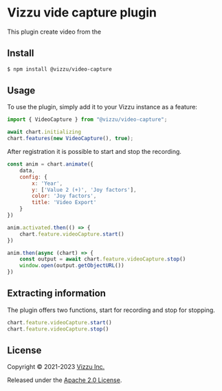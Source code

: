 # Vizzu vide capture plugin

This plugin create video from the 

## Install

```sh
$ npm install @vizzu/video-capture
```

## Usage

To use the plugin, simply add it to your Vizzu instance as a feature:


```javascript
import { VideoCapture } from "@vizzu/video-capture";

await chart.initializing
chart.features(new VideoCapture(), true);

```

After registration it is possible to start and stop the recording. 
```javascript
const anim = chart.animate({
    data,
    config: {
        x: 'Year',
        y: ['Value 2 (+)', 'Joy factors'],
        color: 'Joy factors',
        title: 'Video Export'
    }
})

anim.activated.then(() => {
    chart.feature.videoCapture.start()
})

anim.then(async (chart) => {
    const output = await chart.feature.videoCapture.stop()
    window.open(output.getObjectURL())
})
```

## Extracting information

The plugin offers two functions, start for recording and stop for stopping.

```javascript
chart.feature.videoCapture.start()
chart.feature.videoCapture.stop()
```

## License

Copyright © 2021-2023 [Vizzu Inc.](https://vizzuhq.com)

Released under the
[Apache 2.0 License](https://lib.vizzuhq.com/latest/LICENSE/).
